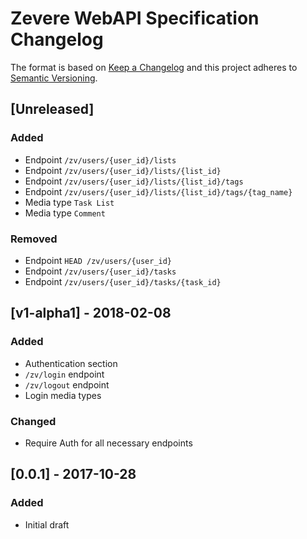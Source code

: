 # Zevere WebAPI Specification Changelog

The format is based on [Keep a Changelog](http://keepachangelog.com/en/1.0.0/)
and this project adheres to [Semantic Versioning](http://semver.org/spec/v2.0.0.html).

## [Unreleased]

### Added

- Endpoint `/zv/users/{user_id}/lists`
- Endpoint `/zv/users/{user_id}/lists/{list_id}`
- Endpoint `/zv/users/{user_id}/lists/{list_id}/tags`
- Endpoint `/zv/users/{user_id}/lists/{list_id}/tags/{tag_name}`
- Media type `Task List`
- Media type `Comment`

### Removed

- Endpoint `HEAD /zv/users/{user_id}`
- Endpoint `/zv/users/{user_id}/tasks`
- Endpoint `/zv/users/{user_id}/tasks/{task_id}`

## [v1-alpha1] - 2018-02-08

### Added

- Authentication section
- `/zv/login` endpoint
- `/zv/logout` endpoint
- Login media types

### Changed

- Require Auth for all necessary endpoints

## [0.0.1] - 2017-10-28

### Added

- Initial draft
